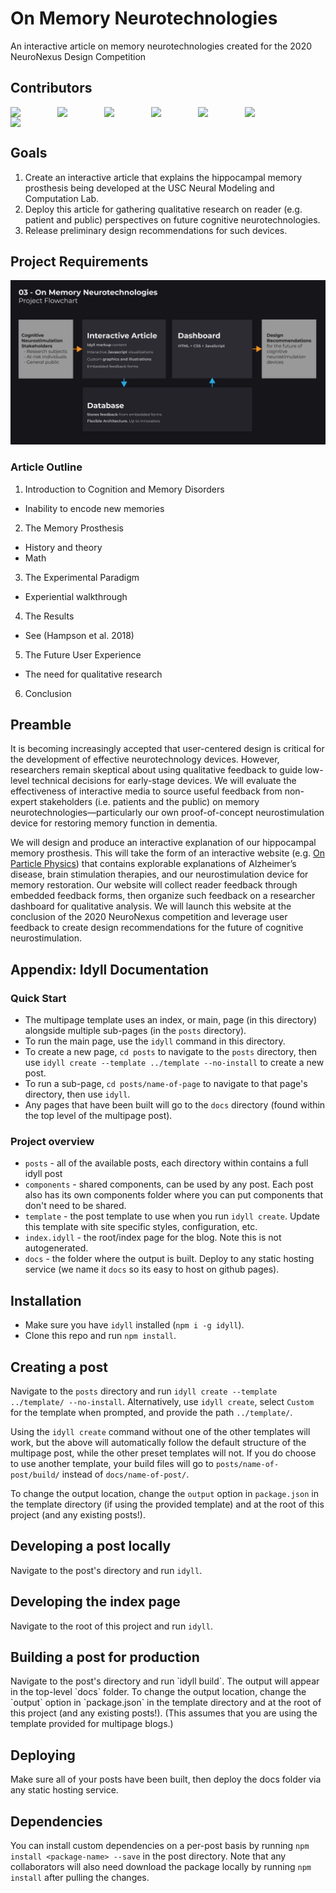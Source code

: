 # On Memory Neurotechnologies
An interactive article on memory neurotechnologies created for the 2020 NeuroNexus Design Competition
 
## Contributors
<div style="display: flex; flex-wrap: wrap">
<img href='https://github.com/GarrettMFlynn' src="https://avatars0.githubusercontent.com/u/46533749?s=400&u=54a11e32773161f0e64fe2d6aa72a9b1c2a40477&v=4" width="75">
<img href='https://github.com/kcheema1' src="https://avatars2.githubusercontent.com/u/24964915?s=400&u=581088086d4770c90990ed8e12e0363d9d5bde7a&v=4" width="75">
<img href='https://github.com/eugene-lok' src="https://avatars3.githubusercontent.com/u/43281502?s=400&u=ff4d9c231fc5429fccd088b0f5fddf52a1d91416&v=4" width="75">
<img href='https://github.com/nadeensami' src="https://ca.slack-edge.com/T01C0T8HXCK-U01C6PKEL11-d9146fb835b8-192" width="75">
<img href='https://github.com/ShwetaSridharan' src="https://avatars2.githubusercontent.com/u/43153276?s=400&v=4" width="75">
<img href='#' src="https://ca.slack-edge.com/T01C0T8HXCK-U01CCG4CF8A-16d7b65c63ec-192" width="75">
<img href='#' src="https://ca.slack-edge.com/T01C0T8HXCK-U01CBH26LHK-3ab52bb124b5-192" width="75">
</div>

## Goals
1. Create an interactive article that explains the hippocampal memory prosthesis being developed at the USC Neural Modeling and Computation Lab.
2. Deploy this article for gathering qualitative research on reader (e.g. patient and public) perspectives on future cognitive neurotechnologies. 
3. Release preliminary design recommendations for such devices.

## Project Requirements

![On Memory Neurotechnologies Architecture](assets/on_memory_neurotechnologies.png)

### Article Outline
1. Introduction to Cognition and Memory Disorders
- Inability to encode new memories
2. The Memory Prosthesis
- History and theory
- Math
3. The Experimental Paradigm
- Experiential walkthrough
4. The Results
- See (Hampson et al. 2018)
5. The Future User Experience
- The need for qualitative research
6. Conclusion

## Preamble
It is becoming increasingly accepted that user-centered design is critical for the 
development of effective neurotechnology devices. However, researchers remain 
skeptical about using qualitative feedback to guide low-level technical decisions 
for early-stage devices. We will evaluate the effectiveness of interactive media to 
source useful feedback from non-expert stakeholders (i.e. patients and the public) 
on memory neurotechnologies—particularly our own proof-of-concept neurostimulation 
device for restoring memory function in dementia.

We will design and produce an interactive explanation of our hippocampal memory 
prosthesis. This will take the form of an interactive website 
(e.g. [On Particle Physics](https://parametric.press/issue-01/on-particle-physics/)) 
that contains explorable explanations of Alzheimer’s disease, brain stimulation 
therapies, and our neurostimulation device for memory restoration. 
Our website will collect reader feedback through embedded feedback forms, 
then organize such feedback on a researcher dashboard for qualitative analysis.
 We will launch this website at the conclusion of the 2020 NeuroNexus competition 
 and leverage user feedback to create design recommendations for the future of 
 cognitive neurostimulation.

## Appendix: Idyll Documentation
 
### Quick Start
* The multipage template uses an index, or main, page (in this directory) alongside multiple sub-pages (in the `posts` directory).  
* To run the main page, use the `idyll` command in this directory.  
* To create a new page, `cd posts` to navigate to the `posts` directory, then use `idyll create --template ../template --no-install` to create a new post.  
* To run a sub-page, `cd posts/name-of-page` to navigate to that page's directory, then use `idyll`.  
* Any pages that have been built will go to the `docs` directory (found within the top level of the multipage post).

### Project overview

- `posts` - all of the available posts, each directory within contains a full idyll post
- `components` - shared components, can be used by any post. Each post also has its own components folder where you can put components that don't need to be shared.
- `template` - the post template to use when you run `idyll create`. Update this template with site specific styles, configuration, etc.
- `index.idyll` - the root/index page for the blog. Note this is not autogenerated.
- `docs` - the folder where the output is built. Deploy to any static hosting service (we name it `docs` so its easy to host on github pages).

## Installation

- Make sure you have `idyll` installed (`npm i -g idyll`).
- Clone this repo and run `npm install`.

## Creating a post

Navigate to the `posts` directory and run `idyll create --template ../template/ --no-install`. 
Alternatively, use `idyll create`, select `Custom` for the template when prompted, and provide the path `../template/`.

Using the `idyll create` command without one of the other templates will work, but the above will automatically follow the default structure of the multipage post, while the other preset templates will not.
If you do choose to use another template, your build files will go to `posts/name-of-post/build/` instead of `docs/name-of-post/`.

To change the output location, change the `output` option in `package.json` in the template directory (if using the provided template) and at the root of this project (and any existing posts!).


## Developing a post locally

Navigate to the post's directory and run `idyll`.

## Developing the index page

Navigate to the root of this project and run `idyll`.

## Building a post for production

Navigate to the post's directory and run \`idyll build\`. The output will appear in the top-level \`docs\` folder. 
To change the output location, change the \`output\` option in \`package.json\` in the template directory and at the root of this project (and any existing posts!).
(This assumes that you are using the template provided for multipage blogs.)

## Deploying

Make sure all of your posts have been built, then deploy the docs folder via any static hosting service.

## Dependencies

You can install custom dependencies on a per-post basis by running `npm install <package-name> --save` in the post directory. Note that any collaborators will also need download the package locally by running `npm install` after pulling the changes.
